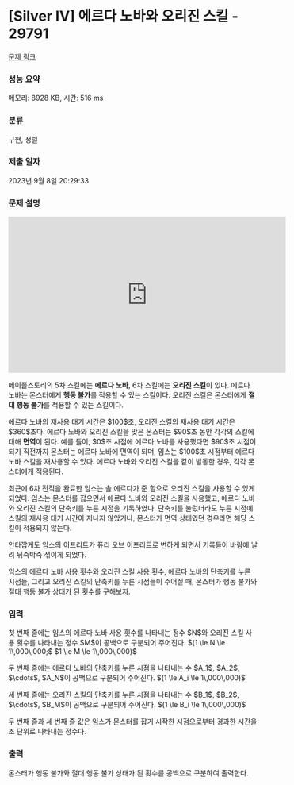 # [Silver IV] 에르다 노바와 오리진 스킬 - 29791 

[문제 링크](https://www.acmicpc.net/problem/29791) 

### 성능 요약

메모리: 8928 KB, 시간: 516 ms

### 분류

구현, 정렬

### 제출 일자

2023년 9월 8일 20:29:33

### 문제 설명

<p style="text-align: center;"><iframe allow="accelerometer; autoplay; clipboard-write; encrypted-media; gyroscope; picture-in-picture; web-share" allowfullscreen="" frameborder="0" height="315" src="https://www.youtube.com/embed/7XH_hnC_jP4" title="YouTube video player" width="560"></iframe></p>

<p>메이플스토리의 5차 스킬에는 <strong>에르다 노바</strong>, 6차 스킬에는 <strong>오리진 스킬</strong>이 있다. 에르다 노바는 몬스터에게 <strong>행동 불가</strong>를 적용할 수 있는 스킬이다. 오리진 스킬은 몬스터에게 <strong>절대 행동 불가</strong>를 적용할 수 있는 스킬이다.</p>

<p>에르다 노바의 재사용 대기 시간은 $100$초, 오리진 스킬의 재사용 대기 시간은 $360$초다. 에르다 노바와 오리진 스킬을 맞은 몬스터는 $90$초 동안 각각의 스킬에 대해 <strong>면역</strong>이 된다. 예를 들어, $0$초 시점에 에르다 노바를 사용했다면 $90$초 시점이 되기 직전까지 몬스터는 에르다 노바에 면역이 되며, 임스는 $100$초 시점부터 에르다 노바 스킬을 재사용할 수 있다. 에르다 노바와 오리진 스킬을 같이 발동한 경우, 각각 몬스터에게 적용된다.</p>

<p>최근에 6차 전직을 완료한 임스는 솔 에르다가 준 힘으로 오리진 스킬을 사용할 수 있게 되었다. 임스는 몬스터를 잡으면서 에르다 노바와 오리진 스킬을 사용했고, 에르다 노바와 오리진 스킬의 단축키를 누른 시점을 기록하였다. 단축키를 눌렀더라도 누른 시점에 스킬의 재사용 대기 시간이 지나지 않았거나, 몬스터가 면역 상태였던 경우라면 해당 스킬이 적용되지 않는다.</p>

<p>안타깝게도 임스의 이프리트가 퓨리 오브 이프리트로 변하게 되면서 기록들이 바람에 날려 뒤죽박죽 섞이게 되었다.</p>

<p>임스의 에르다 노바 사용 횟수와 오리진 스킬 사용 횟수, 에르다 노바의 단축키를 누른 시점들, 그리고 오리진 스킬의 단축키를 누른 시점들이 주어질 때, 몬스터가 행동 불가와 절대 행동 불가 상태가 된 횟수를 구해보자.</p>

### 입력 

 <p>첫 번째 줄에는 임스의 에르다 노바 사용 횟수를 나타내는 정수 $N$와 오리진 스킬 사용 횟수를 나타내는 정수 $M$이 공백으로 구분되어 주어진다. $(1 \le N \le 1\,000\,000;$ $1 \le M \le 1\,000\,000)$</p>

<p>두 번째 줄에는 에르다 노바의 단축키를 누른 시점을 나타내는 수 $A_1$, $A_2$, $\cdots$, $A_N$이 공백으로 구분되어 주어진다. $(1 \le A_i \le 1\,000\,000)$</p>

<p>세 번째 줄에는 오리진 스킬의 단축키를 누른 시점을 나타내는 수 $B_1$, $B_2$, $\cdots$, $B_M$이 공백으로 구분되어 주어진다. $(1 \le B_i \le 1\,000\,000)$</p>

<p>두 번째 줄과 세 번째 줄 값은 임스가 몬스터를 잡기 시작한 시점으로부터 경과한 시간을 초 단위로 나타내는 정수다.</p>

### 출력 

 <p>몬스터가 행동 불가와 절대 행동 불가 상태가 된 횟수를 공백으로 구분하여 출력한다.</p>

